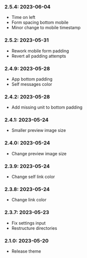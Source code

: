 ### 2.5.4: 2023-06-04

* Time on left
* Form spacing bottom mobile
* Minor change to mobile timestamp

### 2.5.2: 2023-05-31

* Rework mobile form padding
* Revert all padding attempts

### 2.4.9: 2023-05-28

* App bottom padding
* Self messages color

### 2.4.2: 2023-05-28

* Add missing unit to bottom padding

### 2.4.1: 2023-05-24

* Smaller preview image size

### 2.4.0: 2023-05-24

* Change preview image size

### 2.3.9: 2023-05-24

* Change self link color

### 2.3.8: 2023-05-24

* Change link color

### 2.3.7: 2023-05-23

* Fix settings input
* Restructure directories

### 2.1.0: 2023-05-20

* Release theme
